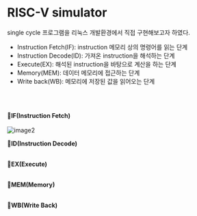 
# RISC-V simulator

single cycle 프로그램을 리눅스 개발환경에서 직접 구현해보고자 하였다. 
* Instruction Fetch(IF): instruction 메모리 상의 명령어를 읽는 단계
* Instruction Decode(ID): 가져온 instruction을 해석하는 단계
* Execute(EX): 해석된 instruction을 바탕으로 계산을 하는 단계
* Memory(MEM): 데이터 메모리에 접근하는 단계
* Write back(WB): 메모리에 저장된 값을 읽어오는 단계

<br><br>

🌟**IF(Instruction Fetch)**<br><br>
![image2](https://user-images.githubusercontent.com/110325367/229280302-f8d73cae-7aef-446f-b1eb-3413d8612915.png)


🌟**ID(Instruction Decode)**<br><br>

🌟**EX(Execute)**<br><br>

🌟**MEM(Memory)**<br><br>

🌟**WB(Write Back)**<br><br>

